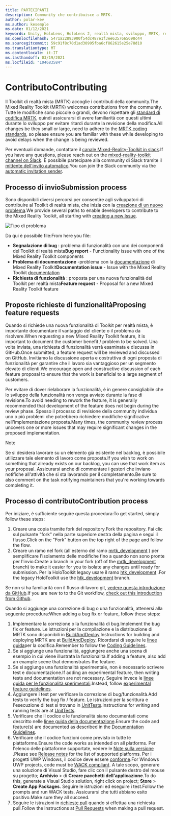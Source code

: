 ```yaml
---
title: PARTECIPANTI
description: Community che contribuisce a MRTK.
author: polar-kev
ms.author: kesemple
ms.date: 01/12/2021
keywords: Unity, HoloLens, HoloLens 2, realtà mista, sviluppo, MRTK, report sui bug,
ms.openlocfilehash: 5471a22893900f54dc487e1f3ee6357665698c44
ms.sourcegitcommit: 59c91f8c70d1ad30995fba6cf862615e25e78d10
ms.translationtype: MT
ms.contentlocale: it-IT
ms.lasthandoff: 03/19/2021
ms.locfileid: "104683584"
---
```

# <a name="contributing"></a><span data-ttu-id="efe6d-104">Contributo</span><span class="sxs-lookup"><span data-stu-id="efe6d-104">Contributing</span></span>

<span data-ttu-id="efe6d-105">Il Toolkit di realtà mista (MRTK) accoglie i contributi della community.</span><span class="sxs-lookup"><span data-stu-id="efe6d-105">The Mixed Reality Toolkit (MRTK) welcomes contributions from the community.</span></span> <span data-ttu-id="efe6d-106">Tutte le modifiche sono piccole o grandi, devono rispettare gli [standard di codifica MRTK](CodingGuidelines.md), quindi assicurarsi di avere familiarità con questi ultimi durante lo sviluppo per evitare ritardi durante la revisione della modifica.</span><span class="sxs-lookup"><span data-stu-id="efe6d-106">All changes be they small or large, need to adhere to the [MRTK coding standards](CodingGuidelines.md), so please ensure you are familiar with these while developing to avoid delays when the change is being reviewed.</span></span>

<span data-ttu-id="efe6d-107">Per eventuali domande, contattare il [canale Mixed-Reality-Toolkit in slack](https://holodevelopers.slack.com/messages/C2H4HT858).</span><span class="sxs-lookup"><span data-stu-id="efe6d-107">If you have any questions, please reach out on the [mixed-reality-toolkit channel on Slack](https://holodevelopers.slack.com/messages/C2H4HT858).</span></span>
<span data-ttu-id="efe6d-108">È possibile partecipare alla community di Slack tramite il [mittente dell'invito automatico](https://holodevelopersslack.azurewebsites.net/).</span><span class="sxs-lookup"><span data-stu-id="efe6d-108">You can join the Slack community via the [automatic invitation sender](https://holodevelopersslack.azurewebsites.net/).</span></span>

## <a name="submission-process"></a><span data-ttu-id="efe6d-109">Processo di invio</span><span class="sxs-lookup"><span data-stu-id="efe6d-109">Submission process</span></span>

<span data-ttu-id="efe6d-110">Sono disponibili diversi percorsi per consentire agli sviluppatori di contribuire al Toolkit di realtà mista, che inizia con la [creazione di un nuovo problema](https://github.com/Microsoft/MixedRealityToolkit-Unity/issues/new/choose).</span><span class="sxs-lookup"><span data-stu-id="efe6d-110">We provide several paths to enable developers to contribute to the Mixed Reality Toolkit, all starting with [creating a new Issue](https://github.com/Microsoft/MixedRealityToolkit-Unity/issues/new/choose).</span></span>

![Tipo di problema](../features/images/contributing/SelectIssueType.png)

<span data-ttu-id="efe6d-112">Da qui è possibile file:</span><span class="sxs-lookup"><span data-stu-id="efe6d-112">From here you file:</span></span>

- <span data-ttu-id="efe6d-113">**Segnalazione di bug** : problema di funzionalità con uno dei componenti del Toolkit di realtà mista</span><span class="sxs-lookup"><span data-stu-id="efe6d-113">**Bug report** - Functionality issue with one of the Mixed Reality Toolkit components</span></span>
- <span data-ttu-id="efe6d-114">**Problema di documentazione** -problema con la [documentazione](https://microsoft.github.io/MixedRealityToolkit-Unity) di Mixed Reality Toolkit</span><span class="sxs-lookup"><span data-stu-id="efe6d-114">**Documentation issue** - Issue with the Mixed Reality Toolkit [documentation](https://microsoft.github.io/MixedRealityToolkit-Unity)</span></span>
- <span data-ttu-id="efe6d-115">**Richiesta di funzionalità** : proposta per una nuova funzionalità del Toolkit per realtà mista</span><span class="sxs-lookup"><span data-stu-id="efe6d-115">**Feature request** - Proposal for a new Mixed Reality Toolkit feature</span></span>

## <a name="proposing-feature-requests"></a><span data-ttu-id="efe6d-116">Proposte richieste di funzionalità</span><span class="sxs-lookup"><span data-stu-id="efe6d-116">Proposing feature requests</span></span>

<span data-ttu-id="efe6d-117">Quando si richiede una nuova funzionalità di Toolkit per realtà mista, è importante documentare il vantaggio del cliente o il problema da risolvere.</span><span class="sxs-lookup"><span data-stu-id="efe6d-117">When requesting a new Mixed Reality Toolkit feature, it is important to document the customer benefit / problem to be solved.</span></span> <span data-ttu-id="efe6d-118">Una volta inviata, una richiesta di funzionalità verrà esaminata e discussa in GitHub.</span><span class="sxs-lookup"><span data-stu-id="efe6d-118">Once submitted, a feature request will be reviewed and discussed on GitHub.</span></span> <span data-ttu-id="efe6d-119">Invitiamo la discussione aperta e costruttiva di ogni proposta di funzionalità per garantire che il lavoro sia vantaggioso per un segmento elevato di clienti.</span><span class="sxs-lookup"><span data-stu-id="efe6d-119">We encourage open and constructive discussion of each feature proposal to ensure that the work is beneficial to a large segment of customers.</span></span>

<span data-ttu-id="efe6d-120">Per evitare di dover rielaborare la funzionalità, è in genere consigliabile che lo sviluppo della funzionalità non venga avviato durante la fase di revisione.</span><span class="sxs-lookup"><span data-stu-id="efe6d-120">To avoid needing to rework the feature, it is generally recommended that development of the feature does not begin during the review phase.</span></span> <span data-ttu-id="efe6d-121">Spesso il processo di revisione della community individua uno o più problemi che potrebbero richiedere modifiche significative nell'implementazione proposta.</span><span class="sxs-lookup"><span data-stu-id="efe6d-121">Many times, the community review process uncovers one or more issues that may require significant changes in the proposed implementation.</span></span>

> [!NOTE]
> <span data-ttu-id="efe6d-122">Se si desidera lavorare su un elemento già esistente nel backlog, è possibile utilizzare tale elemento di lavoro come proposta.</span><span class="sxs-lookup"><span data-stu-id="efe6d-122">If you wish to work on something that already exists on our backlog, you can use that work item as your proposal.</span></span> <span data-ttu-id="efe6d-123">Assicurarsi anche di commentare i gestori che inviano notifiche all'attività che si sta lavorando per il completamento.</span><span class="sxs-lookup"><span data-stu-id="efe6d-123">Be sure to also comment on the task notifying maintainers that you're working towards completing it.</span></span>

## <a name="contribution-process"></a><span data-ttu-id="efe6d-124">Processo di contributo</span><span class="sxs-lookup"><span data-stu-id="efe6d-124">Contribution process</span></span>

<span data-ttu-id="efe6d-125">Per iniziare, è sufficiente seguire questa procedura:</span><span class="sxs-lookup"><span data-stu-id="efe6d-125">To get started, simply follow these steps:</span></span>

1. <span data-ttu-id="efe6d-126">Creare una copia tramite fork del repository.</span><span class="sxs-lookup"><span data-stu-id="efe6d-126">Fork the repository.</span></span> <span data-ttu-id="efe6d-127">Fai clic sul pulsante "fork" nella parte superiore destra della pagina e segui il flusso.</span><span class="sxs-lookup"><span data-stu-id="efe6d-127">Click on the "Fork" button on the top right of the page and follow the flow.</span></span>
1. <span data-ttu-id="efe6d-128">Creare un ramo nel fork (all'esterno del ramo [mrtk_development](https://github.com/microsoft/mixedrealitytoolkit-unity/tree/mrtk_development) ) per semplificare l'isolamento delle modifiche fino a quando non sono pronte per l'invio.</span><span class="sxs-lookup"><span data-stu-id="efe6d-128">Create a branch in your fork (off of the [mrtk_development](https://github.com/microsoft/mixedrealitytoolkit-unity/tree/mrtk_development) branch) to make it easier for you to isolate any changes until ready for submission.</span></span> <span data-ttu-id="efe6d-129">Per la HoloToolkit legacy usare il ramo [htk_development](https://github.com/Microsoft/MixedRealityToolkit-Unity/tree/htk_development) .</span><span class="sxs-lookup"><span data-stu-id="efe6d-129">For the legacy HoloToolkit use the [htk_development](https://github.com/Microsoft/MixedRealityToolkit-Unity/tree/htk_development) branch.</span></span>

<span data-ttu-id="efe6d-130">Se non si ha familiarità con il flusso di lavoro git, [vedere questa introduzione da GitHub](https://guides.github.com/activities/hello-world/).</span><span class="sxs-lookup"><span data-stu-id="efe6d-130">If you are new to to the Git workflow, [check out this introduction from Github](https://guides.github.com/activities/hello-world/).</span></span>

<span data-ttu-id="efe6d-131">Quando si aggiunge una correzione di bug o una funzionalità, attenersi alla seguente procedura:</span><span class="sxs-lookup"><span data-stu-id="efe6d-131">When adding a bug fix or feature, follow these steps:</span></span>

1. <span data-ttu-id="efe6d-132">Implementare la correzione o la funzionalità di bug.</span><span class="sxs-lookup"><span data-stu-id="efe6d-132">Implement the bug fix or feature.</span></span> <span data-ttu-id="efe6d-133">Le istruzioni per la compilazione e la distribuzione di MRTK sono disponibili in [BuildAndDeploy](../updates-deployment/BuildAndDeploy.md).</span><span class="sxs-lookup"><span data-stu-id="efe6d-133">Instructions for building and deploying MRTK are at [BuildAndDeploy](../updates-deployment/BuildAndDeploy.md).</span></span> <span data-ttu-id="efe6d-134">Ricordarsi di seguire le [linee guida](CodingGuidelines.md)per la codifica.</span><span class="sxs-lookup"><span data-stu-id="efe6d-134">Remember to follow the [Coding Guidelines](CodingGuidelines.md).</span></span>
1. <span data-ttu-id="efe6d-135">Se si aggiunge una funzionalità, aggiungere anche una scena di esempio in cui viene illustrata la funzionalità.</span><span class="sxs-lookup"><span data-stu-id="efe6d-135">If adding a feature, also add an example scene that demonstrates the feature.</span></span>
1. <span data-ttu-id="efe6d-136">Se si aggiunge una funzionalità sperimentale, non è necessario scrivere test e documentazione.</span><span class="sxs-lookup"><span data-stu-id="efe6d-136">If adding an experimental feature, then writing tests and documentation are not necessary.</span></span> <span data-ttu-id="efe6d-137">Seguire invece le [linee guida per le funzionalità sperimentali](ExperimentalFeatures.md).</span><span class="sxs-lookup"><span data-stu-id="efe6d-137">Instead, follow [experimental feature guidelines](ExperimentalFeatures.md).</span></span>
1. <span data-ttu-id="efe6d-138">Aggiungere i test per verificare la correzione di bug/funzionalità.</span><span class="sxs-lookup"><span data-stu-id="efe6d-138">Add tests to verify the bug fix / feature.</span></span> <span data-ttu-id="efe6d-139">Le istruzioni per la scrittura e l'esecuzione di test si trovano in [UnitTests](UnitTests.md).</span><span class="sxs-lookup"><span data-stu-id="efe6d-139">Instructions for writing and running tests are at [UnitTests](UnitTests.md).</span></span>
1. <span data-ttu-id="efe6d-140">Verificare che il codice e le funzionalità siano documentati come descritto nelle [linee guida della documentazione](DocumentationGuide.md).</span><span class="sxs-lookup"><span data-stu-id="efe6d-140">Ensure the code and feature(s) are documented as described in the [Documentation Guidelines](DocumentationGuide.md).</span></span>
1. <span data-ttu-id="efe6d-141">Verificare che il codice funzioni come previsto in tutte le piattaforme.</span><span class="sxs-lookup"><span data-stu-id="efe6d-141">Ensure the code works as intended on all platforms.</span></span> <span data-ttu-id="efe6d-142">Per l'elenco delle piattaforme supportate, vedere le [Note sulla versione](../packages-releases/ReleaseNotes.md) .</span><span class="sxs-lookup"><span data-stu-id="efe6d-142">Please see [Release notes](../packages-releases/ReleaseNotes.md) for the list of supported platforms.</span></span> <span data-ttu-id="efe6d-143">Per i progetti UWP Windows, il codice deve essere [conforme](https://developer.microsoft.com/windows/develop/app-certification-kit).</span><span class="sxs-lookup"><span data-stu-id="efe6d-143">For Windows UWP projects, code must be [WACK compliant](https://developer.microsoft.com/windows/develop/app-certification-kit).</span></span> <span data-ttu-id="efe6d-144">A tale scopo, generare una soluzione di Visual Studio, fare clic con il pulsante destro del mouse su progetto; **Archivio**  >  di **Creare pacchetti dell'applicazione**.</span><span class="sxs-lookup"><span data-stu-id="efe6d-144">To do this, generate a Visual Studio solution, right click on project; **Store** > **Create App Packages**.</span></span> <span data-ttu-id="efe6d-145">Seguire le istruzioni ed eseguire i test.</span><span class="sxs-lookup"><span data-stu-id="efe6d-145">Follow the prompts and run WACK tests.</span></span> <span data-ttu-id="efe6d-146">Assicurarsi che tutti abbiano esito positivo.</span><span class="sxs-lookup"><span data-stu-id="efe6d-146">Make sure they all succeed.</span></span>
1. <span data-ttu-id="efe6d-147">Seguire le istruzioni in [richieste pull](PullRequests.md) quando si effettua una richiesta pull.</span><span class="sxs-lookup"><span data-stu-id="efe6d-147">Follow the instructions at [Pull Requests](PullRequests.md) when making a pull request.</span></span>
